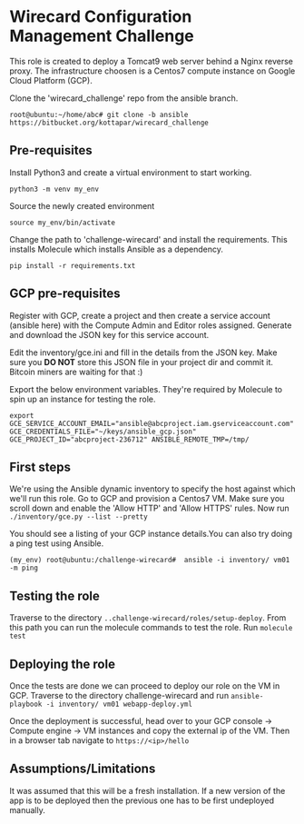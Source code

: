 # Wirecard Configuration Management Challenge

This role is created to deploy a Tomcat9 web server behind a Nginx reverse proxy. The infrastructure choosen is a Centos7 compute instance on Google Cloud Platform (GCP).

Clone the 'wirecard_challenge' repo from the ansible branch.

`root@ubuntu:~/home/abc# git clone -b ansible https://bitbucket.org/kottapar/wirecard_challenge`

Pre-requisites
--------------
Install Python3 and create a virtual environment to start working.

`python3 -m venv my_env`

Source the newly created environment

`source my_env/bin/activate`

Change the path to 'challenge-wirecard' and install the requirements. This installs Molecule which installs Ansible as a dependency. 

`pip install -r requirements.txt`

GCP pre-requisites
------------------
Register with GCP, create a project and then create a service account (ansible here) with the Compute Admin and Editor roles assigned. 
Generate and download the JSON key for this service account.

Edit the inventory/gce.ini and fill in the details from the JSON key.
Make sure you **DO NOT** store this JSON file in your project dir and commit it. Bitcoin miners are waiting for that :)

Export the below environment variables. They're required by Molecule to spin up an instance for testing the role.

`export GCE_SERVICE_ACCOUNT_EMAIL="ansible@abcproject.iam.gserviceaccount.com" GCE_CREDENTIALS_FILE="~/keys/ansible_gcp.json" GCE_PROJECT_ID="abcproject-236712" ANSIBLE_REMOTE_TMP=/tmp/`

First steps
-----------
We're using the Ansible dynamic inventory to specify the host against which we'll run this role. Go to GCP and provision a Centos7 VM. Make sure you scroll down and enable the 'Allow HTTP' and 'Allow HTTPS' rules. Now run `./inventory/gce.py --list --pretty`

You should see a listing of your GCP instance details.You can also try doing a ping test using Ansible.

`(my_env) root@ubuntu:/challenge-wirecard#  ansible -i inventory/ vm01 -m ping`

Testing the role
----------------
Traverse to the directory `..challenge-wirecard/roles/setup-deploy`. From this path you can run the molecule commands to test the role. Run `molecule test`

Deploying the role
------------------
Once the tests are done we can proceed to deploy our role on the VM in GCP. Traverse to the directory challenge-wirecard and run `ansible-playbook -i inventory/ vm01 webapp-deploy.yml`

Once the deployment is successful, head over to your GCP console -> Compute engine -> VM instances and copy the external ip of the VM. Then in a browser tab navigate to `https://<ip>/hello`

Assumptions/Limitations
-----------------------
It was assumed that this will be a fresh installation. If a new version of the app is to be deployed then the previous one has to be first undeployed manually.


